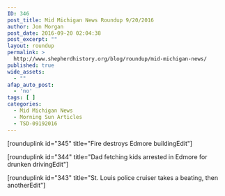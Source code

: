```yaml
---
ID: 346
post_title: Mid Michigan News Roundup 9/20/2016
author: Jon Morgan
post_date: 2016-09-20 02:04:38
post_excerpt: ""
layout: roundup
permalink: >
  http://www.shepherdhistory.org/blog/roundup/mid-michigan-news/
published: true
wide_assets:
  - ""
afap_auto_post:
  - 'no'
tags: [ ]
categories:
  - Mid Michigan News
  - Morning Sun Articles
  - TSD-09192016
---
```

[rounduplink id="345" title="Fire destroys Edmore buildingEdit"]

[rounduplink id="344" title="Dad fetching kids arrested in Edmore for drunken drivingEdit"]

[rounduplink id="343" title="St. Louis police cruiser takes a beating, then anotherEdit"]